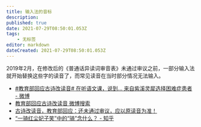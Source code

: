 ```yaml
---
title: 输入法的音标
description: 
published: true
date: 2021-07-29T08:50:01.053Z
tags:
    - 无标签
editor: markdown
dateCreated: 2021-07-29T08:50:01.053Z
---
```


2019年2月，在修改后的《普通话异读词审音表》未通过审议之前，一部分输入法就开始替换这些字的读音了，而常见读音在当时部分情况无法输入。

+ [\#教育部回应古诗改读音# 在听语文课，说到... 来自紫溪灵犀选择困难症患者 - 微博](https://archive.is/y4r0C "https://weibo.com/5638994704/Hk5W1dboJ")
+ [教育部回应古诗改读音 微博搜索](https://archive.is/bo2cp "https://s.weibo.com/weibo?q=%23教育部回应古诗改读音%23")
+ [古诗改读音，教育部回应：还未通过审议，应以原读音为准！](https://web.archive.org/web/20210728115723/https://www.sohu.com/a/296394543_745512)
+ [“一骑红尘妃子笑”中的“骑”念什么？ - 知乎](https://www.zhihu.com/question/49902279)
